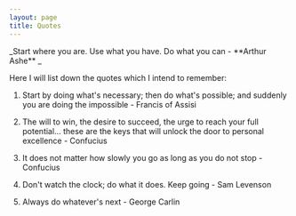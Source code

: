 ```yaml
---
layout: page
title: Quotes
---
```


<p class="message">
_Start where you are. Use what you have. Do what you can - **Arthur Ashe** _
</p>

Here I will list down the quotes which I intend to remember:

1. Start by doing what's necessary; then do what's possible; and suddenly you are doing the impossible - Francis of Assisi

2. The will to win, the desire to succeed, the urge to reach your full potential... these are the keys that will unlock the door to personal excellence - Confucius 

3. It does not matter how slowly you go as long as you do not stop - Confucius

4. Don't watch the clock; do what it does. Keep going - Sam Levenson

5. Always do whatever's next - George Carlin
